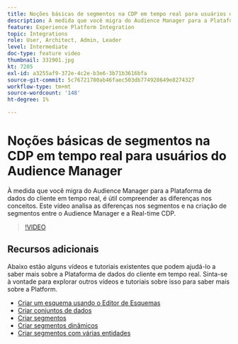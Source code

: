 ```yaml
---
title: Noções básicas de segmentos na CDP em tempo real para usuários do Audience Manager
description: À medida que você migra do Audience Manager para a Plataforma de dados do cliente em tempo real, é útil compreender as diferenças nos conceitos. Este vídeo analisa as diferenças nos segmentos e na criação de segmentos entre o Audience Manager e a Real-time CDP.
feature: Experience Platform Integration
topic: Integrations
role: User, Architect, Admin, Leader
level: Intermediate
doc-type: feature video
thumbnail: 331901.jpg
kt: 7205
exl-id: a3255af9-372e-4c2e-b3e6-3b71b3616bfa
source-git-commit: 5c76721780ab46faec503db774928649e8274327
workflow-type: tm+mt
source-wordcount: '148'
ht-degree: 1%

---
```


# Noções básicas de segmentos na CDP em tempo real para usuários do Audience Manager

À medida que você migra do Audience Manager para a Plataforma de dados do cliente em tempo real, é útil compreender as diferenças nos conceitos. Este vídeo analisa as diferenças nos segmentos e na criação de segmentos entre o Audience Manager e a Real-time CDP.

>[!VIDEO](https://video.tv.adobe.com/v/331901/?quality=12&learn=on)

## Recursos adicionais

Abaixo estão alguns vídeos e tutoriais existentes que podem ajudá-lo a saber mais sobre a Plataforma de dados do cliente em tempo real. Sinta-se à vontade para explorar outros vídeos e tutoriais sobre isso para saber mais sobre a Platform.

* [Criar um esquema usando o Editor de Esquemas](https://experienceleague.adobe.com/docs/experience-platform/xdm/tutorials/create-schema-ui.html?lang=pt-BR#getting-started)
* [Criar conjuntos de dados](https://experienceleague.adobe.com/docs/platform-learn/getting-started-for-data-architects-and-data-engineers/create-datasets.html?lang=pt-BR#permissions-required)
* [Criar segmentos](https://experienceleague.adobe.com/docs/platform-learn/tutorials/segments/create-segments.html?lang=pt-BR#segments)
* [Criar segmentos dinâmicos](https://experienceleague.adobe.com/docs/platform-learn/tutorials/segments/create-dynamic-segments.html?lang=pt-BR#segments)
* [Criar segmentos com várias entidades](https://experienceleague.adobe.com/docs/platform-learn/tutorials/segments/create-multi-entity-segments.html?lang=pt-BR#segments)
